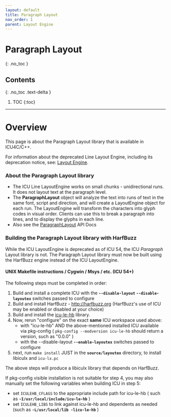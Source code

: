 ```yaml
---
layout: default
title: Paragraph Layout
nav_order: 1
parent: Layout Engine
---
```

<!--
© 2020 and later: Unicode, Inc. and others.
License & terms of use: http://www.unicode.org/copyright.html
-->

# Paragraph Layout
{: .no_toc }

## Contents
{: .no_toc .text-delta }

1. TOC
{:toc}

---

# Overview

This page is about the Paragraph Layout library that is available in ICU4C/C++.

For information about the deprecated Line Layout Engine, including its deprecation notice,
see: [Layout Engine](index.md).

### About the Paragraph Layout library

*   The ICU Line LayoutEngine works on small chunks - unidirectional runs. It does
    not layout text at the paragraph level.
*   The **ParagraphLayout** object will analyze the text into runs of text in
    the same font, script and direction, and will create a LayoutEngine object
    for each run. The LayoutEngine will transform the characters into glyph
    codes in visual order. Clients can use this to break a paragraph into lines,
    and to display the glyphs in each line.
*   Also see the
    [ParagraphLayout](https://unicode-org.github.io/icu-docs/apidoc/released/icu4c/classicu_1_1ParagraphLayout.html)
    API Docs

### Building the Paragraph Layout library with HarfBuzz

While the ICU LayoutEngine is deprecated as of ICU 54, the ICU *Paragraph* Layout library is not.
The Paragraph Layout library must now be built using the HarfBuzz engine instead of the ICU LayoutEngine.

#### UNIX Makefile instructions / Cygwin / Msys / etc. (ICU 54+)

The following steps must be completed in order:

1.  Build and install a complete ICU with the **`--disable-layout` `--disable-layoutex`**
    switches passed to configure
3.  Build and install HarfBuzz - http://harfbuzz.org (HarfBuzz's use of ICU may
    be enabled or disabled at your choice)
4.  Build and install the [icu-le-hb](http://harfbuzz.org) library.
5.  Now, rerun "configure" on the exact **same** ICU workspace used above:
    *   with "icu-le-hb" AND the above-mentioned installed ICU available via
        pkg-config ( `pkg-config --modversion icu-le-hb` should return a version,
        such as "0.0.0" )
    *   with the --disable-layout **`--enable-layoutex`** switches passed to configure
6.  next, run `make install` JUST in the **`source/layoutex`** directory, to install
    libiculx and `icu-lx.pc`

The above steps will produce a libiculx library that depends on HarfBuzz.

If pkg-config visible installation is not suitable for step 4, you may also
manually set the following variables when building ICU in step 5:

*   set `ICULEHB_CFLAGS` to the appropriate include path for icu-le-hb ( such
    as **`-I/usr/local/include/icu-le-hb`** )
*   set `ICULEHB_LIBS` to link against icu-le-hb and dependents as needed
    (such as **`-L/usr/local/lib -licu-le-hb`** )
